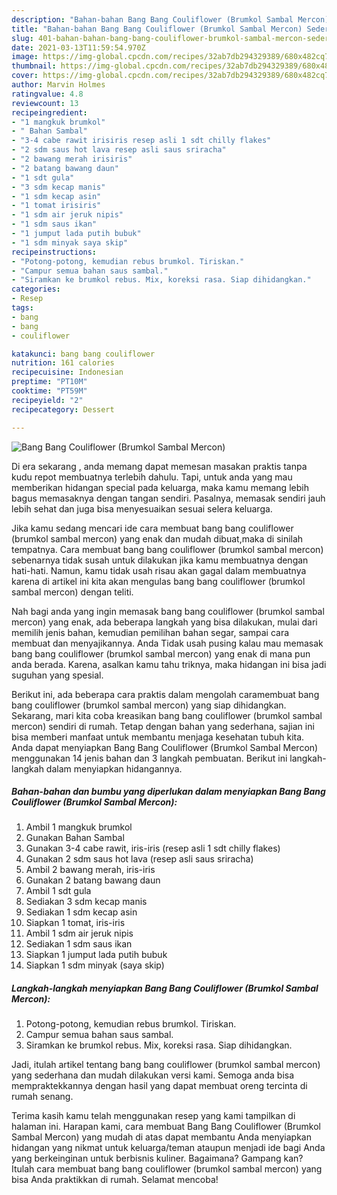 ```yaml
---
description: "Bahan-bahan Bang Bang Couliflower (Brumkol Sambal Mercon) Sederhana Untuk Jualan"
title: "Bahan-bahan Bang Bang Couliflower (Brumkol Sambal Mercon) Sederhana Untuk Jualan"
slug: 401-bahan-bahan-bang-bang-couliflower-brumkol-sambal-mercon-sederhana-untuk-jualan
date: 2021-03-13T11:59:54.970Z
image: https://img-global.cpcdn.com/recipes/32ab7db294329389/680x482cq70/bang-bang-couliflower-brumkol-sambal-mercon-foto-resep-utama.jpg
thumbnail: https://img-global.cpcdn.com/recipes/32ab7db294329389/680x482cq70/bang-bang-couliflower-brumkol-sambal-mercon-foto-resep-utama.jpg
cover: https://img-global.cpcdn.com/recipes/32ab7db294329389/680x482cq70/bang-bang-couliflower-brumkol-sambal-mercon-foto-resep-utama.jpg
author: Marvin Holmes
ratingvalue: 4.8
reviewcount: 13
recipeingredient:
- "1 mangkuk brumkol"
- " Bahan Sambal"
- "3-4 cabe rawit irisiris resep asli 1 sdt chilly flakes"
- "2 sdm saus hot lava resep asli saus sriracha"
- "2 bawang merah irisiris"
- "2 batang bawang daun"
- "1 sdt gula"
- "3 sdm kecap manis"
- "1 sdm kecap asin"
- "1 tomat irisiris"
- "1 sdm air jeruk nipis"
- "1 sdm saus ikan"
- "1 jumput lada putih bubuk"
- "1 sdm minyak saya skip"
recipeinstructions:
- "Potong-potong, kemudian rebus brumkol. Tiriskan."
- "Campur semua bahan saus sambal."
- "Siramkan ke brumkol rebus. Mix, koreksi rasa. Siap dihidangkan."
categories:
- Resep
tags:
- bang
- bang
- couliflower

katakunci: bang bang couliflower 
nutrition: 161 calories
recipecuisine: Indonesian
preptime: "PT10M"
cooktime: "PT59M"
recipeyield: "2"
recipecategory: Dessert

---
```



![Bang Bang Couliflower (Brumkol Sambal Mercon)](https://img-global.cpcdn.com/recipes/32ab7db294329389/680x482cq70/bang-bang-couliflower-brumkol-sambal-mercon-foto-resep-utama.jpg)

Di era  sekarang , anda memang dapat memesan masakan praktis tanpa kudu repot membuatnya terlebih dahulu. Tapi, untuk anda yang mau memberikan hidangan special pada keluarga, maka kamu memang lebih bagus memasaknya dengan tangan sendiri. Pasalnya, memasak sendiri jauh lebih sehat dan juga bisa menyesuaikan sesuai selera keluarga.

Jika kamu sedang mencari ide cara membuat bang bang couliflower (brumkol sambal mercon) yang enak dan mudah dibuat,maka di sinilah tempatnya. Cara membuat bang bang couliflower (brumkol sambal mercon)  sebenarnya tidak susah untuk dilakukan jika kamu membuatnya dengan hati-hati. Namun, kamu tidak usah risau akan gagal dalam membuatnya 
karena di artikel ini kita akan mengulas bang bang couliflower (brumkol sambal mercon) dengan teliti.  



Nah bagi anda yang ingin memasak bang bang couliflower (brumkol sambal mercon) yang enak, ada beberapa langkah yang bisa dilakukan, mulai dari memilih jenis bahan, kemudian pemilihan bahan segar, sampai cara membuat dan menyajikannya. Anda Tidak usah pusing kalau mau memasak bang bang couliflower (brumkol sambal mercon) yang enak di mana pun anda berada. Karena, asalkan kamu  tahu triknya, maka hidangan ini bisa jadi suguhan yang spesial.

Berikut ini, ada beberapa cara praktis  dalam mengolah caramembuat bang bang couliflower (brumkol sambal mercon) yang siap dihidangkan. Sekarang, mari kita coba kreasikan bang bang couliflower (brumkol sambal mercon) sendiri di rumah. Tetap dengan bahan yang sederhana, sajian ini bisa memberi manfaat untuk membantu menjaga kesehatan tubuh kita. Anda dapat menyiapkan Bang Bang Couliflower (Brumkol Sambal Mercon) menggunakan 14 jenis bahan dan 3 langkah pembuatan. Berikut ini langkah-langkah dalam menyiapkan hidangannya.

<!--inarticleads1-->

##### Bahan-bahan dan bumbu yang diperlukan dalam menyiapkan Bang Bang Couliflower (Brumkol Sambal Mercon):

1. Ambil 1 mangkuk brumkol
1. Gunakan  Bahan Sambal
1. Gunakan 3-4 cabe rawit, iris-iris (resep asli 1 sdt chilly flakes)
1. Gunakan 2 sdm saus hot lava (resep asli saus sriracha)
1. Ambil 2 bawang merah, iris-iris
1. Gunakan 2 batang bawang daun
1. Ambil 1 sdt gula
1. Sediakan 3 sdm kecap manis
1. Sediakan 1 sdm kecap asin
1. Siapkan 1 tomat, iris-iris
1. Ambil 1 sdm air jeruk nipis
1. Sediakan 1 sdm saus ikan
1. Siapkan 1 jumput lada putih bubuk
1. Siapkan 1 sdm minyak (saya skip)




<!--inarticleads2-->

##### Langkah-langkah menyiapkan Bang Bang Couliflower (Brumkol Sambal Mercon):

1. Potong-potong, kemudian rebus brumkol. Tiriskan.
1. Campur semua bahan saus sambal.
1. Siramkan ke brumkol rebus. Mix, koreksi rasa. Siap dihidangkan.




Jadi, itulah artikel tentang  bang bang couliflower (brumkol sambal mercon)  yang sederhana dan mudah dilakukan versi kami. Semoga anda bisa mempraktekkannya dengan hasil yang dapat membuat oreng tercinta di rumah senang. 

Terima kasih kamu telah menggunakan resep yang kami tampilkan di halaman ini. Harapan kami, cara membuat  Bang Bang Couliflower (Brumkol Sambal Mercon) yang mudah di atas dapat membantu Anda menyiapkan hidangan yang nikmat untuk keluarga/teman ataupun menjadi ide bagi Anda yang berkeinginan untuk berbisnis kuliner. Bagaimana? Gampang kan? Itulah cara membuat bang bang couliflower (brumkol sambal mercon) yang bisa Anda praktikkan di rumah. Selamat mencoba!

